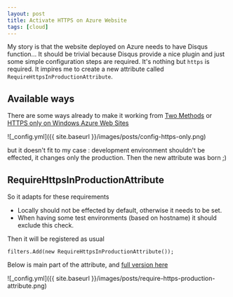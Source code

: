```yaml
---
layout: post
title: Activate HTTPS on Azure Website
tags: [cloud]
---
```


My story is that the website deployed on Azure needs to have Disqus function... It should be trivial
because Disqus provide a nice plugin and just some simple configuration steps are required.
It's nothing but `https` is required. It impires me to create a new attribute called `RequireHttpsInProductionAttribute`.

## Available ways

There are some ways already to make it working from [Two Methods][1] or [HTTPS only on Windows Azure Web Sites][2]

![_config.yml]({{ site.baseurl }}/images/posts/config-https-only.png)

but it doesn't fit to my case : development environment shouldn't be effected, it changes only the production.
Then the new attribute was born ;)

## RequireHttpsInProductionAttribute

So it adapts for these requirements
- Locally should not be effected by default, otherwise it needs to be set.
- When having some test environments (based on hostname) it should exclude this check.

Then it will be registered as usual
```
filters.Add(new RequireHttpsInProductionAttribute());
```

Below is main part of the attribute, and [full version here][3]

![_config.yml]({{ site.baseurl }}/images/posts/require-https-production-attribute.png)



[1]: http://blog.smarx.com/posts/redirecting-to-https-in-windows-azure-two-methods
[2]: http://blogs.msdn.com/b/benjaminperkins/archive/2014/01/07/https-only-on-windows-azure-web-sites.aspx
[3]: https://github.com/netvietdev/RabbitFoundation/blob/master/Rabbit.Web.Mvc/Filters/RequireHttpsInProductionAttribute.cs